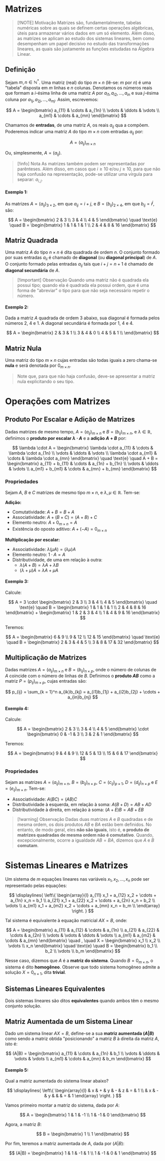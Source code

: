 ```table-of-contents
```

# Matrizes

> [!NOTE] Motivação
> Matrizes são, fundamentalmente, tabelas numéricas sobre as quais se definem certas operações algébricas, úteis para armazenar vários dados em um só elemento. Além disso, as matrizes se aplicam ao estudo dos sistemas lineares, bem como desempenham um papel decisivo no estudo das transformações lineares, as quais são justamente as funções estudadas na Álgebra Linear.

## Definição

Sejam $m, n \in \mathbb{N}^*$. Uma matriz (real) do tipo $m \times n$ (lê-se: $m$ por $n$) é uma "tabela" disposta em $m$ linhas e $n$ colunas. Denotamos os números reais que formam a $i$-ésima linha de uma matriz $A$ por $a_{i1},a_{i2},\ldots,a_{in}$ e sua $j$-ésima coluna por $a_{1j},a_{2j},\ldots,a_{mj}$. Assim, escrevemos:

$$
A = \begin{bmatrix}
a_{11} & \cdots & a_{1n} \\
\vdots & \ddots & \vdots \\
a_{m1} & \cdots & a_{mn}
\end{bmatrix}
$$

Chamamos de **entradas**, de uma matriz $A$, os reais $a_{ij}$ qua a compõem. Poderemos indicar uma matriz $A$ do tipo $m \times n$ com entradas $a_{ij}$ por:

$$
A = (a_{ij})_{m \times n}
$$

Ou, simplesmente, $A = (a_{ij})$.

> [!info] Nota
> As matrizes também podem ser representadas por parênteses. Além disso, em casos que $i \geq 10$ e/ou $j \geq 10$, para que não haja confusão na representação, pode-se utilizar uma vírgula para separar: $a_{i,j}$.

#### Exemplo 1:

As matrizes $A = (a_{ij})_{3 \times 2}$, em que $a_{ij} = i + j$, e $B = (b_{ij})_{2 \times 4}$, em que $b_{ij} = i^j$, são:

$$
A = \begin{bmatrix}
2 & 3 \\
3 & 4 \\
4 & 5
\end{bmatrix}
\quad \text{e} \quad
B = \begin{bmatrix}
1 & 1 & 1 & 1 \\
2 & 4 & 8 & 16
\end{bmatrix}
$$

## Matriz Quadrada

Uma matriz $A$ do tipo $n \times n$ é dita quadrada de ordem $n$. O conjunto formado por suas entradas $a_{ii}$ é chamado de **diagonal** (ou **diagonal principal**) de $A$. O conjunto formado pelas entradas $a_{ij}$ tais que $i + j = n + 1$ é chamado de **diagonal secundária** de $A$.

> [!important] Observação
> Quando uma matriz não é quadrada ela possui tipo; quando ela é quadrada ela possui ordem, que é uma forma de "abreviar" o tipo para que não seja necessário repetir o número.

#### Exemplo 2:

Dada a matriz $A$ quadrada de ordem $3$ abaixo, sua diagonal é formada pelos números $2$, $4$ e $1$. A diagonal secundária é formada por $1$, $4$ e $4$.

$$
A = \begin{bmatrix}
2 & 3 & 1 \\
3 & 4 & 0 \\
4 & 5 & 1 \\
\end{bmatrix}
$$

## Matriz Nula

Uma matriz do tipo $m \times n$ cujas entradas são todas iguais a zero chama-se **nula** e será denotada por $0_{m \times n}$.

> Note que, para que não haja confusão, deve-se apresentar a matriz nula explicitando o seu tipo.

# Operações com Matrizes

## Produto Por Escalar e Adição de Matrizes

Dadas matrizes de mesmo tempo, $A = (a_{ij})_{m \times n}$ e $B = (b_{ij})_{m \times n}$, e $\lambda \in \mathbb{R}$, definimos o **produto por escalar $\lambda \cdot A$** e a **adição $A + B$** por:

$$
\lambda \cdot A = \begin{bmatrix}
\lambda \cdot a_{11} & \cdots & \lambda \cdot a_{1n} \\
\vdots & \ddots & \vdots \\
\lambda \cdot a_{m1} & \cdots & \lambda \cdot a_{mn}
\end{bmatrix}
\quad \text{e} \quad
A + B = \begin{bmatrix}
a_{11} + b_{11} & \cdots & a_{1n} + b_{1n} \\
\vdots & \ddots & \vdots \\
a_{m1} + b_{m1} & \cdots & a_{mn} + b_{mn}
\end{bmatrix}
$$

### Propriedades

Sejam $A$, $B$ e $C$ matrizes de mesmo tipo $m \times n$, e $\lambda, \mu \in \mathbb{R}$. Tem-se:

**Adição:**

- Comutatividade: $A + B = B + A$
- Associatividade: $A + (B + C) = (A + B) + C$
- Elemento neutro: $A + 0_{m \times n} = A$
- Existência do oposto aditivo: $A + (-A) = 0_{m \times n}$

**Multiplicação por escalar:**

- Associatividade: $\lambda(\mu A) = (\lambda\mu)A$
- Elemento neutro: $1 \cdot A = A$
- Distributividade, de uma em relação à outra:
	- $\lambda(A + B) = \lambda A + \lambda B$
	- $(\lambda + \mu)A = \lambda A + \mu A$

#### Exemplo 3:

Calcule:

$$
A = 3 \cdot \begin{bmatrix}
2 & 3 \\
3 & 4 \\
4 & 5
\end{bmatrix}
\quad \text{e} \quad
B = \begin{bmatrix}
1 & 1 & 1 & 1 \\
2 & 4 & 8 & 16
\end{bmatrix}
+
\begin{bmatrix}
1 & 2 & 3 & 4 \\
1 & 4 & 9 & 16
\end{bmatrix}
$$

Teremos:

$$
A = \begin{bmatrix}
6 & 9 \\
9 & 12 \\
12 & 15
\end{bmatrix}
\quad \text{e} \quad
B = \begin{bmatrix}
2 & 3 & 4 & 5 \\
3 & 8 & 17 & 32
\end{bmatrix}
$$

## Multiplicação de Matrizes

Dadas matrizes $A = (a_{ij})_{m \times n}$ e $B = (b_{ij})_{n \times p}$, onde o número de colunas de $A$ coincide com o número de linhas de $B$. Definimos o **produto $AB$** como a matriz $P = (p_{ij})_{m \times p}$, cujas entradas são:

$$
p_{ij} = \sum_{k = 1}^n a_{ik}b_{kj} = a_{i1}b_{1j} + a_{i2}b_{2j} + \cdots + a_{in}b_{nj}
$$

#### Exemplo 4:

Calcule:

$$
A = \begin{bmatrix}
2 & 3 \\
3 & 4 \\
4 & 5
\end{bmatrix}
\cdot
\begin{bmatrix}
0 & -1 & 3 \\
3 & 2 & 1
\end{bmatrix}
$$

Teremos:

$$
A = \begin{bmatrix}
9 & 4 & 9 \\
12 & 5 & 13 \\
15 & 6 & 17
\end{bmatrix}
$$

### Propriedades

Sejam as matrizes $A = (a_{ij})_{m \times n}$, $B = (b_{ij})_{n \times p}$, $C = (c_{ij})_{p \times 1}$, $D = (d_{ij})_{n \times p}$ e $E = (e_{ij})_{m \times n}$. Tem-se:

- Associatividade: $A(BC) = (AB)C$
- Distributividade à esquerda, em relação à soma: $A(B + D) = AB + AD$
- Distributividade à direita, em relação à soma: $(A + E)B = AB + EB$

> [!warning] Observação
> Dadas duas matrizes $A$ e $B$ quadradas e de mesma ordem, os dois produtos $AB$ e $BA$ estão bem definidos. No entanto, de modo geral, eles **não são iguais**, isto é, **o produto de matrizes quadradas de mesma ordem não é comutativo**. Quando, excepcionalmente, ocorre a igualdade $AB = BA$, dizemos que $A$ e $B$ **comutam**.

# Sistemas Lineares e Matrizes

Um sistema de $m$ equações lineares nas variáveis $x_1,x_2,\ldots,x_n$ pode ser representado pelas equações:

$$
\displaylines{
\left\{
\begin{array}{l}
a_{11} x_1 + a_{12} x_2 + \cdots + a_{1n} x_n = b_1 \\
a_{21} x_1 + a_{22} x_2 + \cdots + a_{2n} x_n = b_2 \\
\vdots \\
a_{m1} x_1 + a_{m2} x_2 + \cdots + a_{mn} x_n = b_m \\
\end{array}
\right.
}
$$

Tal sistema é equivalente à equação matricial $AX = B$, onde:

$$
A = \begin{bmatrix}
a_{11} & a_{12} & \cdots & a_{1n} \\
a_{21} & a_{22} & \cdots & a_{2n} \\
\vdots & \vdots & \ddots & \vdots \\
a_{m1} & a_{m2} & \cdots & a_{mn}
\end{bmatrix} \quad , \quad
X = \begin{bmatrix}
x_1 \\
x_2 \\
\vdots \\
x_n
\end{bmatrix} \quad \text{e} \quad
B = \begin{bmatrix}
b_1 \\
b_2 \\
\vdots \\
b_m
\end{bmatrix}
$$

Nesse caso, dizemos que $A$ é a **matriz do sistema**. Quando $B = 0_{m \times n}$, o sistema é dito **homogêneo**. Observe que todo sistema homogêneo admite a solução $X = 0_{n \times 1}$, dita **trivial**.

## Sistemas Lineares Equivalentes

Dois sistemas lineares são ditos **equivalentes** quando ambos têm o mesmo conjunto solução.

## Matriz Aumentada de um Sistema Linear

Dado um sistema linear $AX = B$, define-se a sua **matriz aumentada ($A|B$)** como sendo a matriz obtida "posicionando" a matriz $B$ à direita da matriz $A$, isto é:

$$
(A|B) = \begin{bmatrix}
a_{11} & \cdots & a_{1n} & b_1 \\
\vdots & \ddots & \vdots & \vdots \\
a_{m1} & \cdots & a_{mn} & b_m
\end{bmatrix}
$$

#### Exemplo 5:

Qual a matriz aumentada do sistema linear abaixo?

$$
\displaylines{
\left\{
\begin{array}{l}
& x & + & y & - & z & = & 1 \\
& x & - & y & & & = & 1
\end{array}
\right.
}
$$

Vamos primeiro montar a matriz do sistema, dada por $A$:

$$
A = \begin{bmatrix}
1 & 1 & -1 \\
1 & -1 & 0
\end{bmatrix}
$$

Agora, a matriz $B$:

$$
B = \begin{bmatrix}
1 \\
1
\end{bmatrix}
$$

Por fim, teremos a matriz aumentada de $A$, dada por $(A|B)$:

$$
(A|B) = \begin{bmatrix}
1 & 1 & -1 & 1 \\
1 & -1 & 0 & 1
\end{bmatrix}
$$
